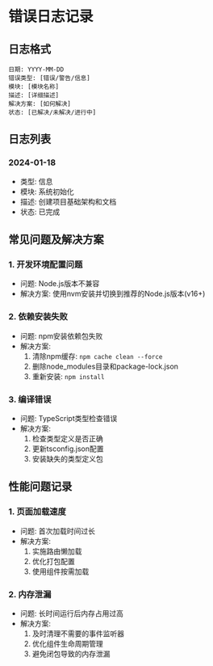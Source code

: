 # 错误日志记录

## 日志格式
```
日期: YYYY-MM-DD
错误类型: [错误/警告/信息]
模块: [模块名称]
描述: [详细描述]
解决方案: [如何解决]
状态: [已解决/未解决/进行中]
```

## 日志列表

### 2024-01-18
- 类型: 信息
- 模块: 系统初始化
- 描述: 创建项目基础架构和文档
- 状态: 已完成

## 常见问题及解决方案

### 1. 开发环境配置问题
- 问题: Node.js版本不兼容
- 解决方案: 使用nvm安装并切换到推荐的Node.js版本(v16+)

### 2. 依赖安装失败
- 问题: npm安装依赖包失败
- 解决方案: 
  1. 清除npm缓存: `npm cache clean --force`
  2. 删除node_modules目录和package-lock.json
  3. 重新安装: `npm install`

### 3. 编译错误
- 问题: TypeScript类型检查错误
- 解决方案: 
  1. 检查类型定义是否正确
  2. 更新tsconfig.json配置
  3. 安装缺失的类型定义包

## 性能问题记录

### 1. 页面加载速度
- 问题: 首次加载时间过长
- 解决方案: 
  1. 实施路由懒加载
  2. 优化打包配置
  3. 使用组件按需加载

### 2. 内存泄漏
- 问题: 长时间运行后内存占用过高
- 解决方案:
  1. 及时清理不需要的事件监听器
  2. 优化组件生命周期管理
  3. 避免闭包导致的内存泄漏 